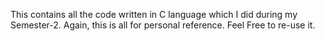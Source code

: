 This contains all the code written in C language which I did during my Semester-2.
Again, this is all for personal reference.
Feel Free to re-use it.